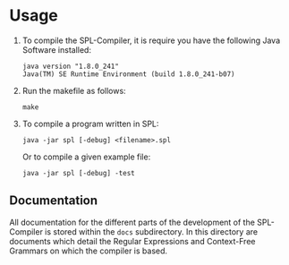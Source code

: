 # Usage
1.  To compile the SPL-Compiler, it is require you have the following Java Software installed:
	```
	java version "1.8.0_241"
	Java(TM) SE Runtime Environment (build 1.8.0_241-b07)
	```
2.  Run the makefile as follows:
	```
	make
	```
3.  To compile a program written in SPL:
	```
	java -jar spl [-debug] <filename>.spl
	```
	Or to compile a given example file:
	```
	java -jar spl [-debug] -test
	```

## Documentation
All documentation for the different parts of the development of the SPL-Compiler is stored within the ```docs``` subdirectory.
In this directory are documents which detail the Regular Expressions and Context-Free Grammars on which the compiler is based.


